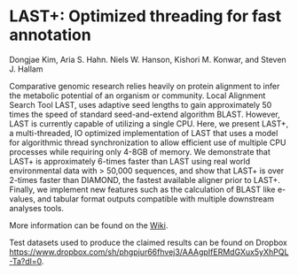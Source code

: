 # LAST+: Optimized threading  for fast annotation

Dongjae Kim, Aria S. Hahn. Niels W. Hanson, Kishori M. Konwar, and Steven J. Hallam

Comparative genomic research relies heavily on protein alignment to infer the metabolic potential of an organism or community. Local Alignment Search Tool LAST, uses adaptive seed lengths to gain approximately 50 times the speed of standard seed-and-extend algorithm BLAST. However, LAST is currently capable of utilizing a single CPU. Here, we present LAST+, a multi-threaded, IO optimized implementation of LAST that uses a model for algorithmic thread synchronization to allow efficient use of multiple CPU processes while requiring only 4-8GB of memory. We demonstrate that LAST+ is approximately 6-times faster than LAST using real world environmental data with > 50,000 sequences, and show that LAST+ is over 2-times faster than DIAMOND, the fastest available aligner prior to LAST+. Finally, we implement new features such as the calculation of BLAST like e-values, and tabular format outputs compatible with multiple downstream analyses tools. 

More information can be found on the [Wiki](https://github.com/hallamlab/LAST-Plus/wiki).

 Test datasets used to produce the claimed results can be found on Dropbox https://www.dropbox.com/sh/phgpjur66fhvej3/AAAgpIfERMdGXux5yXhPQL-Ta?dl=0.
